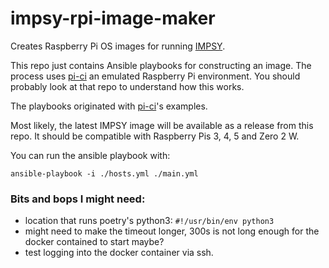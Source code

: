 # impsy-rpi-image-maker

Creates Raspberry Pi OS images for running [IMPSY](https://github.com/cpmpercussion/imps).

This repo just contains Ansible playbooks for constructing an image. The process uses [pi-ci](https://github.com/ptrsr/pi-ci/) an emulated Raspberry Pi environment. You should probably look at that repo to understand how this works.

The playbooks originated with [pi-ci](https://github.com/ptrsr/pi-ci/)'s examples.

Most likely, the latest IMPSY image will be available as a release from this repo. It should be compatible with Raspberry Pis 3, 4, 5 and Zero 2 W.

You can run the ansible playbook with:

```
ansible-playbook -i ./hosts.yml ./main.yml
```

### Bits and bops I might need:

- location that runs poetry's python3: `#!/usr/bin/env python3`
- might need to make the timeout longer, 300s is not long enough for the docker contained to start maybe?
- test logging into the docker container via ssh.
